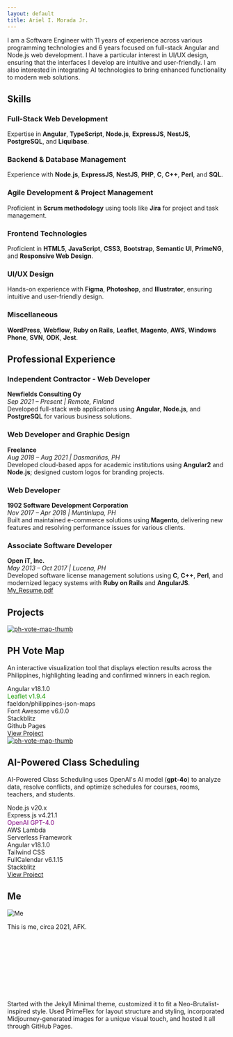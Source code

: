 ```yaml
---
layout: default
title: Ariel I. Morada Jr.
---
```


<!---
# **Ariel I. Morada Jr.**
Manila, Philippines
[aimoradajr9@gmail.com](mailto:aimoradajr9@gmail.com)
[linkedin.com/in/aimoradajr](https://linkedin.com/in/aimoradajr)
+639271561552
-->

<!-- ABOUT -->
<!-- <h2 class="font-bold text-black-alpha-90">About</h2> -->
<p id="about" class="text-base font-normal mt-1">
I am a Software Engineer with 11 years of experience across various programming technologies and 6 years focused on full-stack Angular and Node.js web development. I have a particular interest in UI/UX design, ensuring that the interfaces I develop are intuitive and user-friendly. I am also interested in integrating AI technologies to bring enhanced functionality to modern web solutions.
</p>

<!-- SKILLS -->
<h2 id="skills" class="mt-5 font-bold text-black-alpha-90">Skills</h2>

<div class="grid">
    <div class="col-4 mb-3">
		<div class="am-card h-full relative">
			<!-- Tech Logos -->
			<!-- <div class="tech-logos">
				<img src="assets/images/tech/angular-logo.png" alt="Angular" class="tech-logo">
				<img src="assets/images/tech/angular-logo.png" alt="Angular" class="tech-logo">
				<img src="assets/images/tech/angular-logo.png" alt="Angular" class="tech-logo">
				<img src="assets/images/tech/angular-logo.png" alt="Angular" class="tech-logo">
				<img src="assets/images/tech/angular-logo.png" alt="Angular" class="tech-logo">
			</div> -->
			<!-- <div class="card-thumbnail">
				<img src="assets/images/skills-full-stack.png" loading="lazy" alt="Full-Stack" class="card-thumbnail-img" />
			</div> -->
			<div class="card-content">
				<h3 class="mt-2 mb-3">Full-Stack Web Development</h3>
				<p>Expertise in <strong>Angular</strong>, <strong>TypeScript</strong>, <strong>Node.js</strong>, <strong>ExpressJS</strong>, <strong>NestJS</strong>, <strong>PostgreSQL</strong>, and <strong>Liquibase</strong>.</p>
			</div>
		</div>
	</div>
    <div class="col-4 mb-3">
		<div class="am-card h-full bg-white">
			<!-- <div class="card-thumbnail">
				<img src="assets/images/skills-backend.png" loading="lazy" alt="Backend" class="card-thumbnail-img" />
			</div> -->
			<div class="card-content">
				<h3 class="mt-2 mb-3">Backend & Database Management</h3>
				<p>Experience with <strong>Node.js</strong>, <strong>ExpressJS</strong>, <strong>NestJS</strong>, <strong>PHP</strong>, <strong>C</strong>, <strong><span style="white-space: nowrap;">C++</span></strong>, <strong>Perl</strong>, and <strong>SQL</strong>.
				<!-- Skilled in version control using <strong>Git</strong> and platforms like <strong>GitHub</strong> and <strong>Bitbucket</strong>. -->
			</p>
			</div>
		</div>
	</div>
    <div class="col-4 mb-3">
		<div class="am-card h-full bg-white">
			<!-- <div class="card-thumbnail">
				<img src="assets/images/skills-agile.png" loading="lazy" alt="Agile" class="card-thumbnail-img" />
			</div> -->
			<div class="card-content">
				<h3 class="mt-2 mb-3">Agile Development & Project Management</h3>
				<p>Proficient in <strong>Scrum methodology</strong> using tools like <strong>Jira</strong> for project and task management.</p>
			</div>
		</div>
	</div>
    <div class="col-4 mb-3">
		<div class="am-card h-full bg-white">
			<!-- <div class="card-thumbnail">
				<img src="assets/images/skills-frontend.png" loading="lazy" alt="Frontend" class="card-thumbnail-img" />
			</div> -->
			<div class="card-content">
				<h3 class="mt-2 mb-3">Frontend Technologies</h3>
				<p>Proficient in <strong>HTML5</strong>, <strong>JavaScript</strong>, <strong>CSS3</strong>, <strong>Bootstrap</strong>, <strong>Semantic UI</strong>, <strong>PrimeNG</strong>, and <strong>Responsive Web Design</strong>.</p>
			</div>
		</div>
	</div>
    <div class="col-4 mb-3">
		<div class="am-card h-full bg-white">
			<!-- <div class="card-thumbnail">
				<img src="assets/images/skills-uiux.png" loading="lazy" alt="UI/UX" class="card-thumbnail-img" />
			</div> -->
			<div class="card-content">
				<h3 class="mt-2 mb-3">UI/UX Design</h3>
				<p>Hands-on experience with <strong>Figma</strong>, <strong>Photoshop</strong>, and <strong>Illustrator</strong>, ensuring intuitive and user-friendly design.</p>
			</div>
		</div>
	</div>
    <div class="col-4 mb-3">
		<div class="am-card h-full bg-white">
			<!-- <div class="card-thumbnail">
				<img src="assets/images/skills-misc.png" loading="lazy" alt="Misc" class="card-thumbnail-img" />
			</div> -->
			<div class="card-content">
				<h3 class="mt-2 mb-3">Miscellaneous</h3>
				<p><strong>WordPress</strong>, <strong>Webflow</strong>, <strong>Ruby on Rails</strong>, <strong>Leaflet</strong>, <strong>Magento</strong>, <strong>AWS</strong>, <strong>Windows Phone</strong>, <strong>SVN</strong>, <strong>ODK</strong>, <strong>Jest</strong>.</p>
			</div>
		</div>
	</div>
</div>

<!-- PROFESSIONAL EXPERIENCE -->
<h2 id="professional-experience" class="mt-4 font-bold text-black-alpha-90">Professional Experience</h2>

<div class="grid">
	<div class="col-12">
		<div class="am-card w-full bg-white mt-0">
			<div class="card-content">
				<h3>Independent Contractor - Web Developer</h3>
				<strong>Newfields Consulting Oy</strong><br>
				<em>Sep 2021 – Present | Remote, Finland</em><br>
				Developed full-stack web applications using <strong>Angular</strong>, <strong>Node.js</strong>, and <strong>PostgreSQL</strong> for various business solutions.
			</div>
		</div>
	</div>
	<div class="col-12">
		<div class="am-card w-full bg-white mt-0">
			<div class="card-content">
				<h3>Web Developer and Graphic Design</h3>
				<strong>Freelance</strong><br>
				<em>Aug 2018 – Aug 2021 | Dasmariñas, PH</em><br>
				Developed cloud-based apps for academic institutions using <strong>Angular2</strong> and <strong>Node.js</strong>; designed custom logos for branding projects.
			</div>
		</div>
	</div>
	<div class="col-12">
		<div class="am-card w-full bg-white mt-0">
			<div class="card-content">
				<h3>Web Developer</h3>
				<strong>1902 Software Development Corporation</strong><br>
				<em>Nov 2017 – Apr 2018 | Muntinlupa, PH</em><br>
				Built and maintained e-commerce solutions using <strong>Magento</strong>, delivering new features and resolving performance issues for various clients.
			</div>
		</div>
	</div>
	<div class="col-12">
		<div class="am-card w-full bg-white mt-0">
			<div class="card-content">
				<h3>Associate Software Developer</h3>
				<strong>Open iT, Inc.</strong><br>
				<em>May 2013 – Oct 2017 | Lucena, PH</em><br>
				Developed software license management solutions using <strong>C</strong>, <strong>C++</strong>, <strong>Perl</strong>, and modernized legacy systems with <strong>Ruby on Rails</strong> and <strong>AngularJS</strong>.
			</div>
		</div>
	</div>
	<div class="col-12">
		<a href="assets/files/Ariel-I-Morada-Jr-Resume-2024.pdf" target="_blank" class="neo-brutal-button border-round-lg p-3 py-2 w-min p-1 flex align-items-center bg-white hover-email">
			<i class="fas fa-download"></i>
			<span class="ml-2">My_Resume.pdf</span>
		</a>
	</div>
</div>

<!-- PROJECTS -->
<h2 id="projects" class="mt-4 font-bold text-black-alpha-90">Projects</h2>

<div class="grid projects-grid">
	<div class="col-12">
		<div class="am-card-horizontal w-full bg-white mt-0">
			<div class="card-thumbnail">
				<div class="project-image-container">
					<!-- <img src="assets/images/projects/ph-vote-map-thumb.png" alt="ph-vote-map-thumb"> -->
					<!-- <img src="assets/images/projects/ph_vote_map.gif" alt="ph-vote-map-thumb"> -->
					<a href="assets/images/projects/ph_vote_map.gif" class="popup-link">
						<img src="assets/images/projects/ph-vote-map-thumb.png" alt="ph-vote-map-thumb">
					</a>
				</div>
			</div>
    		<div class="card-content flex flex-column">
    			<h2 class="mt-2 mb-1">PH Vote Map</h2>
    			<p class="text-xs">An interactive visualization tool that displays election results across the Philippines, highlighting leading and confirmed winners in each region.</p>
    			<div class="pt-2">
    				<div class="am-tech-tag">Angular v18.1.0</div>
    				<div class="am-tech-tag" style="color: #199900; border-color: #199900">Leaflet v1.9.4</div>
    				<div class="am-tech-tag">faeldon/philippines-json-maps</div><!-- @github -->
    				<div class="am-tech-tag-sub">Font Awesome v6.0.0</div>
    				<div class="am-tech-tag-sub">Stackblitz</div>
    				<div class="am-tech-tag-sub">Github Pages</div>
    			</div>
    			<div class="mb-2 mt-auto">
    				<a href="https://aimoradajr.xyz/ph-vote-map/" target="_blank" class="neo-brutal-button mt-auto border-round-lg px-2 py-1 w-min flex align-items-center bg-white hover-email white-space-nowrap">
    					<span class="mr-2 text-sm">View Project</span>
    					<i class="fas fa-external-link-alt"></i>
    				</a>
					<!-- <span>last updated: </span> -->
    			</div>
    		</div>
    	</div>
    </div><div class="col-12">
    	<div class="am-card-horizontal w-full bg-white mt-0">
    		<div class="card-thumbnail">
    			<div class="project-image-container">
    				<!-- <img src="assets/images/projects/ai-scheduling-thumb.png" alt="ai-scheduling-thumb"> -->
					<!-- <img src="assets/images/projects/ai_scheduling.gif" alt="ph-vote-map-thumb"> -->
					<a href="assets/images/projects/ai_scheduling.gif" class="popup-link">
						<img src="assets/images/projects/ai-scheduling-thumb.png" alt="ph-vote-map-thumb">
					</a>
    			</div>
    		</div>
    		<div class="card-content flex flex-column">
    			<h2 class="mt-2 mb-1">AI-Powered Class Scheduling</h2>
    			<p class="text-xs">AI-Powered Class Scheduling uses OpenAI's AI model (<strong>gpt-4o</strong>) to analyze data, resolve conflicts, and optimize schedules for courses, rooms, teachers, and students.</p>
    			<div class="pt-2">
					<!-- backend -->
    				<div class="am-tech-tag">Node.js v20.x</div>
    				<div class="am-tech-tag">Express.js v4.21.1</div>
    				<div class="am-tech-tag" style="color: purple; border-color: purple">OpenAI GPT-4.0</div>
    				<div class="am-tech-tag">AWS Lambda</div>
    				<div class="am-tech-tag">Serverless Framework</div>
					<!-- frontend -->
    				<div class="am-tech-tag">Angular v18.1.0</div>
    				<div class="am-tech-tag">Tailwind CSS</div>
    				<div class="am-tech-tag-sub">FullCalendar v6.1.15</div>
    				<div class="am-tech-tag-sub">Stackblitz</div>
    			</div>
    			<div class="mb-2 mt-auto">
    				<a href="https://stackblitz.com/edit/stackblitz-starters-6tidvq?file=src%2Fmain.html" target="_blank" class="neo-brutal-button mt-auto border-round-lg px-2 py-1 w-min flex align-items-center bg-white hover-email white-space-nowrap">
    					<span class="mr-2 text-sm">View Project</span>
    					<i class="fas fa-external-link-alt"></i>
    				</a>
    			</div>
    		</div>
    	</div>
    </div>

</div>

<!-- EDUCATION -->
<!-- <h2 class="font-bold text-black-alpha-90">Education</h2>

<div>
**Bachelor of Science in Computer Science (BSCS)**
*University of the Philippines Los Baños (UPLB)*
*2009 – 2013*
</div>
-->

<!-- ME -->
<h2 id="me" class="mt-5 font-bold text-black-alpha-90">Me</h2>

<img class="border-3 border-round-2xl w-4" src="/assets/images/ariel-photo.jpg" alt="Me" />

<p class="text-base font-normal mt-1">
This is me, circa 2021, AFK.
</p>

<!-- NOTES -->
<p class="text-sm font-normal" style="margin-top: 10rem">
Started with the Jekyll Minimal theme, customized it to fit a Neo-Brutalist-inspired style. Used PrimeFlex for layout structure and styling, incorporated Midjourney-generated images for a unique visual touch, and hosted it all through GitHub Pages.
</p>

<script>
  $(document).ready(function() {
    $('.popup-link').magnificPopup({
      type: 'image',
      gallery: {
        enabled: true // Set to true to enable gallery mode
      }
    });
  });
</script>

